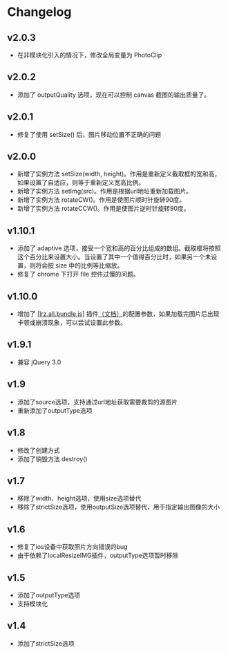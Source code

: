 ﻿# Changelog

## v2.0.3
* 在非模块化引入的情况下，修改全局变量为 PhotoClip

## v2.0.2
* 添加了 outputQuality 选项，现在可以控制 canvas 截图的输出质量了。

## v2.0.1
* 修复了使用 setSize() 后，图片移动位置不正确的问题

## v2.0.0
* 新增了实例方法 setSize(width, height)。作用是重新定义截取框的宽和高，如果设置了自适应，则等于重新定义宽高比例。
* 新增了实例方法 setImg(src)。作用是根据url地址重新加载图片。
* 新增了实例方法 rotateCW()。作用是使图片顺时针旋转90度。
* 新增了实例方法 rotateCCW()。作用是使图片逆时针旋转90度。

## v1.10.1
* 添加了 adaptive 选项，接受一个宽和高的百分比组成的数组。截取框将按照这个百分比来设置大小。当设置了其中一个值得百分比时，如果另一个未设置，则将会按 size 中的比例等比缩放。
* 修复了 chrome 下打开 file 控件过慢的问题。

## v1.10.0
* 增加了 [[lrz.all.bundle.js]](https://github.com/think2011/localResizeIMG) 插件[（文档）](https://github.com/think2011/localResizeIMG/wiki/2.-%E5%8F%82%E6%95%B0%E6%96%87%E6%A1%A3)的配置参数，如果加载完图片后出现卡顿或崩溃现象，可以尝试设置此参数。

## v1.9.1
* 兼容 jQuery 3.0

## v1.9
* 添加了source选项，支持通过url地址获取需要裁剪的源图片
* 重新添加了outputType选项

## v1.8
* 修改了创建方式
* 添加了销毁方法 destroy()

## v1.7
* 移除了width、height选项，使用size选项替代
* 移除了strictSize选项，使用outputSize选项替代，用于指定输出图像的大小

## v1.6
* 修复了ios设备中获取照片方向错误的bug
* 由于依赖了localResizeIMG插件，outputType选项暂时移除

## v1.5
* 添加了outputType选项
* 支持模块化

## v1.4
* 添加了strictSize选项